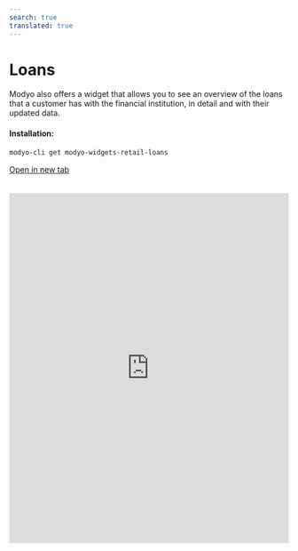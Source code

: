 ```yaml
---
search: true
translated: true
---
```


# Loans

Modyo also offers a widget that allows you to see an overview of the loans that a customer has with the financial institution, in detail and with their updated data.

#### Installation:

```bash
modyo-cli get modyo-widgets-retail-loans
```

[Open in new tab](https://widgets.modyo.com/retail/retail-loans)

<iframe id="widgetFrame" src="https://widgets.modyo.com/retail/retail-loans" width="100%"  frameBorder="0" style="min-height:630px;overflow:auto;margin-top:20px;"/>

| Functionality | Description                                                                                                                                                                                                       |
| ------------- | ----------------------------------------------------------------------------------------------------------------------------------------------------------------------------------------------------------------- |
| Loan Summary  | Displays information on the loans that the customer has currently, such as type of loan, name and application number.                                                                                             |
| Loan Details  | When you select view details, this displays detailed information about the loan, including outstanding balance, date awarded, end date, and loan type payment amount. Includes information on upcoming due dates. |

<script>

  export default {
    mounted() {

      function setIframeHeightCO(id, ht) {
          var ifrm = document.getElementById(id);
          if(ifrm) {
            ifrm.style.height = ht + 4 + "px";
          }
      }
      // iframed document sends its height using postMessage
      function handleDocHeightMsg(e) {
          // check origin
          if ( e.origin === 'https://widgets.modyo.com' ) {
              // parse data
              var data = JSON.parse( e.data );

              console.log('data:', data)
              // check data object
              if ( data['docHeight'] ) {
                  setIframeHeightCO( 'widgetFrame', data['docHeight'] );
              } else {
                  setIframeHeightCO( 'widgetFrame', 700 );
              }
          }
      }

      // assign message handler
      if ( window.addEventListener ) {
          window.addEventListener('message', handleDocHeightMsg, false);
      }
    }
  }

</script>

